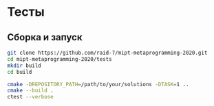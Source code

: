 Тесты
======

## Сборка и запуск

```sh
git clone https://github.com/raid-7/mipt-metaprogramming-2020.git
cd mipt-metaprogramming-2020/tests
mkdir build
cd build

cmake -DREPOSITORY_PATH=/path/to/your/solutions -DTASK=1 ..
cmake --build .
ctest --verbose
```
